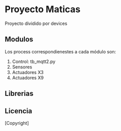 # Proyecto Maticas

Proyecto dividido por devices

## Modulos
Los process correspondienestes a cada módulo son:
1. Control: tb_mqtt2.py
2. Sensores
3. Actuadores X3
4. Actuadores X9

## Librerias

## Licencia
[Copyright]